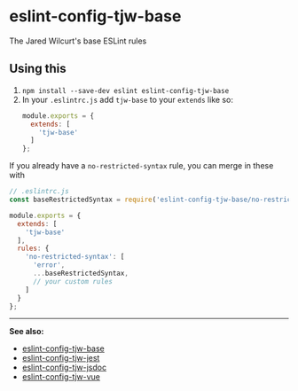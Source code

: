 # eslint-config-tjw-base

The Jared Wilcurt's base ESLint rules


## Using this

1. `npm install --save-dev eslint eslint-config-tjw-base`
1. In your `.eslintrc.js` add `tjw-base` to your `extends` like so:
    ```js
    module.exports = {
      extends: [
        'tjw-base'
      ]
    };
    ```

If you already have a `no-restricted-syntax` rule, you can merge in these with

```js
// .eslintrc.js
const baseRestrictedSyntax = require('eslint-config-tjw-base/no-restricted-syntax.json');

module.exports = {
  extends: [
    'tjw-base'
  ],
  rules: {
    'no-restricted-syntax': [
      'error',
      ...baseRestrictedSyntax,
      // your custom rules
    ]
  }
};
```

* * *

**See also:**

* [eslint-config-tjw-base](https://github.com/tjw-lint/eslint-config-tjw-base)
* [eslint-config-tjw-jest](https://github.com/tjw-lint/eslint-config-tjw-jest)
* [eslint-config-tjw-jsdoc](https://github.com/tjw-lint/eslint-config-tjw-jsdoc)
* [eslint-config-tjw-vue](https://github.com/tjw-lint/eslint-config-tjw-vue)
